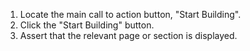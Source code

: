 1. Locate the main call to action button, "Start Building".
2. Click the "Start Building" button.
3. Assert that the relevant page or section is displayed.